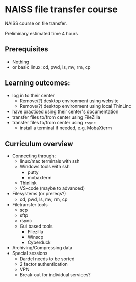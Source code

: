 # NAISS file transfer course

NAISS course on file transfer.

Preliminary estimated time 4 hours

## Prerequisites
- Nothing
- or basic linux: cd, pwd, ls, mv, rm, cp

## Learning outcomes:

- log in to their center
    - Remove(?) desktop environment using website
    - Remove(?) desktop environment using local ThinLinc
- have practiced using their center's documentation
- transfer files to/from center using FileZilla
- transfer files to/from center using `rsync`
    - install a terminal if needed, e.g. MobaXterm

## Curriculum overview
- Connecting through:
    - linux/mac terminals with ssh 
    - Windows tools with ssh
        - putty 
        - mobaxterm 
    - Thinlink 
    - VS-code (maybe to advanced) 
- Filesystems (or prereqs?)
    - cd, pwd, ls, mv, rm, cp
- Filetransfer tools 
  - scp 
  - sftp 
  - rsync 
  - Gui based tools 
      - Filezilla 
      - Winscp 
      - Cyberduck 
- Archiving/Compressing data 
- Special sessions 
    - Dardel needs to be sorted 
    - 2 factor authentication 
    - VPN 
    - Break-out for individual services?
